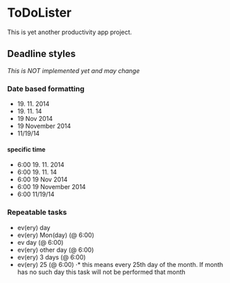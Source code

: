 ToDoLister
==========
This is yet another productivity app project.


Deadline styles
---------------

*This is NOT implemented yet and may change*

### Date based formatting

- 19&#46; 11&#46; 2014
- 19&#46; 11&#46; 14
- 19 Nov 2014
- 19 November 2014
- 11/19/14

#### specific time

- 6:00 19. 11. 2014
- 6:00 19. 11. 14
- 6:00 19 Nov 2014
- 6:00 19 November 2014
- 6:00 11/19/14

### Repeatable tasks

- ev(ery) day
- ev(ery) Mon(day) (@ 6:00)
- ev day (@ 6:00)
- ev(ery) other day (@ 6:00)
- ev(ery) 3 days (@ 6:00)
- ev(ery) 25 (@ 6:00)
⋅* this means every 25th day of the month. If month has no such day this task will not be performed that month
